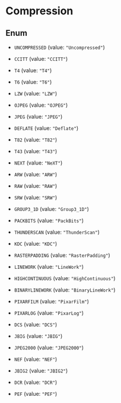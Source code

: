 
# Compression

## Enum


* `UNCOMPRESSED` (value: `"Uncompressed"`)

* `CCITT` (value: `"CCITT"`)

* `T4` (value: `"T4"`)

* `T6` (value: `"T6"`)

* `LZW` (value: `"LZW"`)

* `OJPEG` (value: `"OJPEG"`)

* `JPEG` (value: `"JPEG"`)

* `DEFLATE` (value: `"Deflate"`)

* `T82` (value: `"T82"`)

* `T43` (value: `"T43"`)

* `NEXT` (value: `"NeXT"`)

* `ARW` (value: `"ARW"`)

* `RAW` (value: `"RAW"`)

* `SRW` (value: `"SRW"`)

* `GROUP3_1D` (value: `"Group3_1D"`)

* `PACKBITS` (value: `"PackBits"`)

* `THUNDERSCAN` (value: `"ThunderScan"`)

* `KDC` (value: `"KDC"`)

* `RASTERPADDING` (value: `"RasterPadding"`)

* `LINEWORK` (value: `"LineWork"`)

* `HIGHCONTINUOUS` (value: `"HighContinuous"`)

* `BINARYLINEWORK` (value: `"BinaryLineWork"`)

* `PIXARFILM` (value: `"PixarFilm"`)

* `PIXARLOG` (value: `"PixarLog"`)

* `DCS` (value: `"DCS"`)

* `JBIG` (value: `"JBIG"`)

* `JPEG2000` (value: `"JPEG2000"`)

* `NEF` (value: `"NEF"`)

* `JBIG2` (value: `"JBIG2"`)

* `DCR` (value: `"DCR"`)

* `PEF` (value: `"PEF"`)



